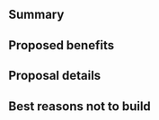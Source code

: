 ## Summary
[//]: # (Concisely summarize the feature you are proposing.)


## Proposed benefits
[//]: # (Concisely summarize the benefits this feature would bring to yourself and other users.)


## Proposal details
[//]: # (In as much detail as you are able, describe the feature you'd like to build or would like to see built.)


## Best reasons not to build
[//]: # (Will this negatively affect any existing functionality? Do you anticipate any breaking changes versus what may already be working today? Make the counter-argument to your proposal here.)
